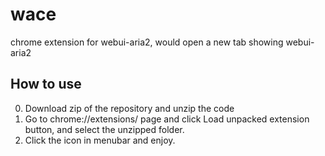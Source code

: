 # wace
chrome extension for webui-aria2, would open a new tab showing webui-aria2

## How to use
0. Download zip of the repository and unzip the code
1. Go to chrome://extensions/ page and click Load unpacked extension button, and select the unzipped folder.
2. Click the icon in menubar and enjoy.
